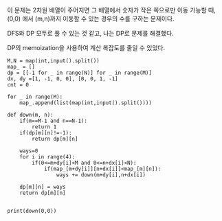이 문제는 2차원 배열이 주어지면 그 배열에서 숫자가 작은 쪽으로만 이동 가능할 때,
(0,0) 에서 (m,n)까지 이동할 수 있는 경우의 수를 구하는 문제이다.

DFS와 DP 모두로 풀 수 있는 것 같고, 나는 DP로 문제를 해결했다.

DP의 memoization을 사용하여 계산 복잡도를 줄일 수 있었다.

```
M,N = map(int,input().split())
map_ = []
dp = [[-1 for _ in range(N)] for _ in range(M)]
dx, dy =[1, -1, 0, 0], [0, 0, 1, -1]
cnt = 0

for _ in range(M):
    map_.append(list(map(int,input().split())))
    
def down(m, n):
    if(m==M-1 and n==N-1):
        return 1
    if(dp[m][n]!=-1):
        return dp[m][n]
       
    ways=0
    for i in range(4):
        if(0<=m+dy[i]<M and 0<=n+dx[i]<N):
            if(map_[m+dy[i]][n+dx[i]]<map_[m][n]):
                ways += down(m+dy[i],n+dx[i])
            
    dp[m][n] = ways
    return dp[m][n]
    
    
print(down(0,0))
```